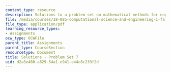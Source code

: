 ```yaml
---
content_type: resource
description: Solutions to a problem set on mathematical methods for engineers.
file: /media/courses/18-085-computational-science-and-engineering-i-fall-2008/d2a3e480a82954a1e941e44c8c233f2d_pset7.pdf
file_type: application/pdf
learning_resource_types:
- Assignments
ocw_type: OCWFile
parent_title: Assignments
parent_type: CourseSection
resourcetype: Document
title: Solutions - Problem Set 7
uid: d2a3e480-a829-54a1-e941-e44c8c233f2d
---
```

